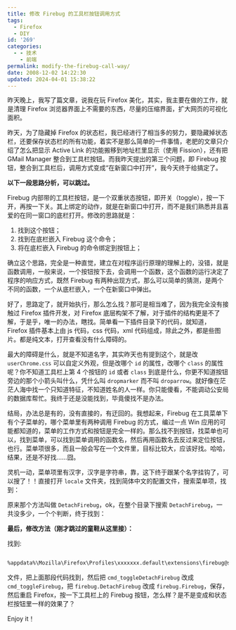 ```yaml
---
title: 修改 Firebug 的工具栏按钮调用方式
tags:
  - Firefox
  - DIY
id: '269'
categories:
  - - 技术
    - 前端
permalink: modify-the-firebug-call-way/
date: 2008-12-02 14:22:30
updated: 2024-04-01 15:38:22
---
```

昨天晚上，我写了篇文章，说我在玩 Firefox 美化，其实，我主要在做的工作，就是清理 Firefox 浏览器界面上不需要的东西，尽量的压缩界面，扩大网页的可视化面积。

昨天，为了隐藏掉 Firefox 的状态栏，我已经进行了相当多的努力，要隐藏掉状态栏，还要保存状态栏的所有功能，着实不是那么简单的一件事情，老肥的文章只介绍了怎么把显示 Active Link 的功能搬移到地址栏里显示（使用 Fission），还有把 GMail Manager 整合到工具栏按钮。而我昨天提出的第三个问题，即 Firebug 按钮，整合到工具栏后，调用方式变成“在新窗口中打开”，我今天终于给搞定了。

<!-- more -->

**以下一段思路分析，可以跳过。**

Firebug 内部带的工具栏按钮，是一个双重状态按钮，即开关（toggle），按一下开，再按一下关。其上绑定的动作，就是在新窗口中打开，而不是我们熟悉并且喜爱的在同一窗口的底栏打开。修改的思路就是：

1. 找到这个按钮；
2. 找到在底栏嵌入 Firebug 这个命令；
3. 将在底栏嵌入 Firebug 的命令绑定到按钮上；

确立这个思路，完全是一种直觉，建立在对程序运行原理的理解上的，没错，就是函数调用，一般来说，一个按钮按下去，会调用一个函数，这个函数的运行决定了程序的响应方式，既然 Firebug 有两种出现方式，那么可以简单的猜测，是两个不同的函数，一个从底栏嵌入，一个在新窗口中弹出。

好了，思路定了，就开始执行，那么怎么找？那可是相当难了，因为我完全没有接触过 Firefox 插件开发，对 Firefox 底层构架不了解，对于插件的结构更是不了解，于是乎，唯一的办法，瞎找。简单看一下插件目录下的代码，就知道，Firefox 插件基本上由 js 代码，css 代码，xml 代码组成，除此之外，都是些图片。都是纯文本，打开查看没有什么障碍的。

最大的障碍是什么，就是不知道名字，其实昨天也有提到这个，就是改 `userChrome.css` 可以自定义外观，但是改哪个 `id` 的属性，改哪个 `class` 的属性呢？你不知道工具栏上第 4 个按钮的 `id` 或者 `class` 到底是什么，你更不知道按钮旁边的那个小箭头叫什么，凭什么叫 `dropmarker` 而不叫 `droparrow`。就好像在茫茫人海中找一个只知道特征，不知道姓名的人一样。你只能傻看，不能调动公安局的数据库帮忙。我终于还是没能找到，毕竟傻找不是办法。

结局，办法总是有的，没有直接的，有迂回的。我想起来，Firebug 在工具菜单下有个子菜单的，哪个菜单里有两种调用 Firebug 的方式，编过一点 Win 应用的可能都知道的，菜单的工作方式和按钮是完全一样的。那么找不到按钮，找菜单也可以，找到菜单，可以找到菜单调用的函数名，然后再用函数名去反过来定位按钮，也行。菜单项很多，而且一般会写在一个文件里，目标比较大，应该好找。哈哈，结果，还是不好找……囧。

灵机一动，菜单项里有汉字，汉字是字符串，靠，这下终于跟某个名字挂钩了，可以搜了！！直接打开 `locale` 文件夹，找到简体中文的配置文件，搜索菜单项，找到：

原来那个方法叫做 `DetachFirebug`，ok，在整个目录下搜索 `DetachFirebug`，一共没多少，一个个判断，终于找到：

**最后，修改方法（刚才跳过的童鞋从这里接）：**

找到:

```xml

%appdata%\Mozilla\Firefox\Profiles\xxxxxxx.default\extensions\firebug@software.joehewitt.com\content\firebug\browserOverlay.xul

```

文件，把上面那段代码找到，然后把 `cmd_toggleDetachFirebug` 改成 `cmd_toggleFirebug`，把 `firebug.DetachFirebug` 改成 `firebug.Firebug`，保存，然后重启 Firefox，按一下工具栏上的 Firebug 按钮，怎么样？是不是变成和状态栏按钮里一样的效果了？

Enjoy it！
